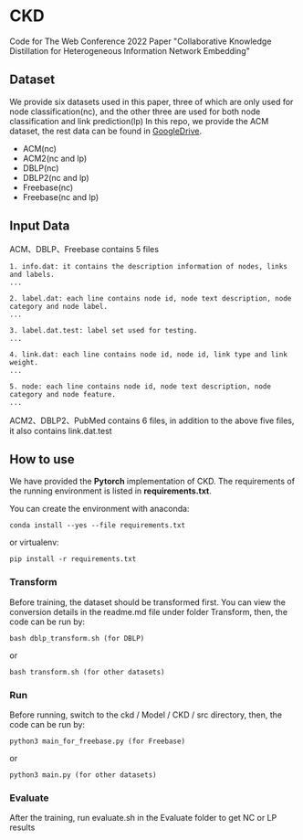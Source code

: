 # CKD
Code for The Web Conference 2022 Paper "Collaborative Knowledge Distillation for Heterogeneous Information Network Embedding"

## Dataset
We provide six datasets used in this paper, three of which are only used for node classification(nc), and the other three are used for both node classification and link prediction(lp)
In this repo, we provide the ACM dataset, the rest data can be found in [GoogleDrive](https://drive.google.com/drive/folders/1dOmetBd4wVUClUHtqYrA-r3eiXxYH8B-?usp=sharing).

* ACM(nc)
* ACM2(nc and lp)
* DBLP(nc)
* DBLP2(nc and lp)
* Freebase(nc)
* Freebase(nc and lp)

## Input Data
ACM、DBLP、Freebase contains 5 files

```
1. info.dat: it contains the description information of nodes, links and labels.
...

2. label.dat: each line contains node id, node text description, node category and node label.
...

3. label.dat.test: label set used for testing.
...

4. link.dat: each line contains node id, node id, link type and link weight.
...

5. node: each line contains node id, node text description, node category and node feature.
...
```

ACM2、DBLP2、PubMed contains 6 files, in addition to the above five files, it also contains link.dat.test


## How to use
We have provided the **Pytorch**  implementation of CKD.
The requirements of the running environment is listed in **requirements.txt**.

You can create the environment with anaconda: 

    conda install --yes --file requirements.txt

or virtualenv:

    pip install -r requirements.txt

### Transform
Before training, the dataset should be transformed first. You can view the conversion details in the readme.md file under folder Transform, then, the code can be run by:

    bash dblp_transform.sh (for DBLP)

or

    bash transform.sh (for other datasets)


### Run
Before running, switch to the ckd / Model / CKD / src directory, then, the code can be run by:

    python3 main_for_freebase.py (for Freebase)

or

    python3 main.py (for other datasets)


### Evaluate
After the training, run evaluate.sh in the Evaluate folder to get NC or LP results
